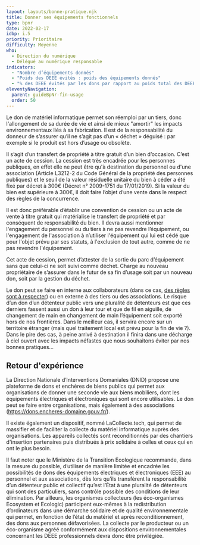 ```yaml
---
layout: layouts/bonne-pratique.njk
title: Donner ses équipements fonctionnels
type: bpnr
date: 2022-02-17
idbp: i.5
priority: Prioritaire
difficulty: Moyenne
who:
  - Direction du numérique
  - Délégué au numérique responsable
indicators:
  - "Nombre d’équipements donnés"
  - "Poids des DEEE évités : poids des équipements donnés"
  - "% des DEEE évités par les dons par rapport au poids total des DEEE générés"
eleventyNavigation:
  parent: guideBpNr-fin-usage
  order: 50
---
```


Le don de matériel informatique permet son réemploi par un tiers, donc l'allongement de sa durée de vie et ainsi de mieux "amortir" les impacts environnementaux liés à sa fabrication. Il est de la responsabilité du donneur de s’assurer qu’il ne s’agit pas d’un « déchet » déguisé : par exemple si le produit est hors d’usage ou obsolète.

Il s’agit d’un transfert de propriété à titre gratuit d’un bien d’occasion. C’est un acte de cession. La cession est très encadrée pour les personnes publiques, en effet elle ne peut être qu'à destination du personnel ou d'une association (Article L3212-2 du Code Général de la propriété des personnes publiques) et le seuil de la valeur résiduelle unitaire du bien à céder a été fixé par décret à 300€ (Décret n° 2009-1751 du 17/01/2019). Si la valeur du bien est supérieure à 300€, il doit faire l’objet d’une vente dans le respect des règles de la concurrence. 

Il est donc préférable d’établir une convention de cession ou un acte de vente à titre gratuit qui matérialise le transfert de propriété et par conséquent de responsabilité du bien. Il devra aussi mentionner l'engagement du personnel ou du tiers à ne pas revendre l’équipement, ou l'engagement de l'association à n’utiliser l'équipement qui lui est cédé que pour l'objet prévu par ses statuts, à l'exclusion de tout autre,  comme de ne pas revendre l'équipement.

Cet acte de cession, permet d’attester de la sortie du parc d’équipement sans que celui-ci ne soit suivi comme déchet. Charge au nouveau propriétaire de s’assurer dans le futur de sa fin d’usage soit par un nouveau don, soit par la gestion du déchet.

Le don peut se faire en interne aux collaborateurs (dans ce cas, [des règles sont à respecter](https://lentreprise.lexpress.fr/gestion-fiscalite/impots-taxes/don-d-ordinateurs-aux-salaries-ce-qu-il-faut-savoir_1519124.html)) ou en externe à des tiers ou des associations. Le risque d’un don d’un détenteur public vers une pluralité de détenteurs est que ces derniers fassent aussi un don à leur tour et que de fil en aiguille, de changement de main en changement de main l’équipement soit exporté hors de nos frontières. Dans le meilleur cas, il servira encore sur un territoire étranger (mais quel traitement local est prévu pour la fin de vie ?). Dans le pire des cas, à peine arrivé à destination il finira dans une décharge à ciel ouvert  avec les impacts néfastes que nous souhaitons éviter par nos bonnes pratiques…

## Retour d'expérience

La Direction Nationale d’Interventions Domaniales (DNID) propose une plateforme de dons et enchères de biens publics qui permet aux organisations de donner une seconde vie aux biens mobiliers, dont les équipements électriques et électroniques qui sont encore utilisables. Le don peut se faire entre organisations, mais également à des associations (https://dons.encheres-domaine.gouv.fr/).

Il existe également un dispositif, nommé LaCollecte.tech, qui permet de massifier et de faciliter la collecte du matériel informatique auprès des organisations. Les appareils collectés sont reconditionnés par des chantiers d'insertion partenaires puis distribués à prix solidaire à celles et ceux qui en ont le plus besoin.

Il faut noter que le Ministère de la Transition Ecologique recommande, dans la mesure du possible, d’utiliser de manière limitée et encadrée les possibilités de dons des équipements électriques et électroniques (EEE) au personnel et aux associations, dès lors qu’ils transfèrent la responsabilité d’un détenteur public et collectif qu’est l’État à une pluralité de détenteurs qui sont des particuliers, sans contrôle possible des conditions de leur élimination. Par ailleurs, les organismes collecteurs (les éco-organismes Ecosystem et Ecologic) participent eux-mêmes à la redistribution d’ordinateurs dans une démarche solidaire et de qualité environnementale qui permet, en fonction de l’état du matériel et après reconditionnement, des dons aux personnes défavorisées. La collecte par le producteur ou un éco-organisme agréé conformément aux dispositions environnementales concernant les DEEE professionnels devra donc être privilégiée.


